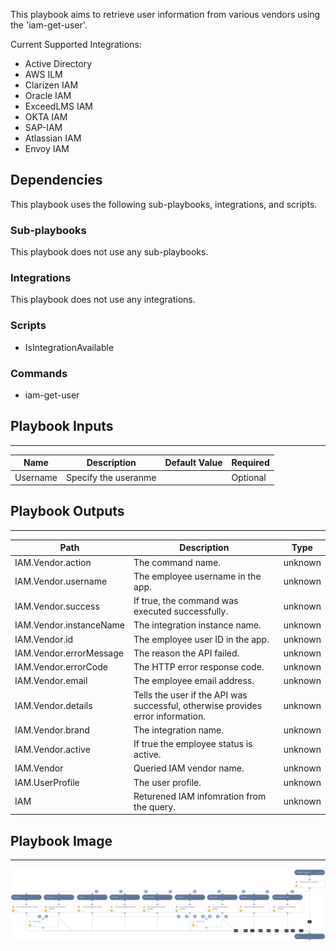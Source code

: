 This playbook aims to retrieve user information from various vendors using the 'iam-get-user'.

Current Supported Integrations:
- Active Directory
- AWS ILM
- Clarizen IAM
- Oracle IAM
- ExceedLMS IAM
- OKTA IAM
- SAP-IAM
- Atlassian IAM
- Envoy IAM


## Dependencies
This playbook uses the following sub-playbooks, integrations, and scripts.

### Sub-playbooks
This playbook does not use any sub-playbooks.

### Integrations
This playbook does not use any integrations.

### Scripts
* IsIntegrationAvailable

### Commands
* iam-get-user

## Playbook Inputs
---

| **Name** | **Description** | **Default Value** | **Required** |
| --- | --- | --- | --- |
| Username | Specify the useranme |  | Optional |

## Playbook Outputs
---

| **Path** | **Description** | **Type** |
| --- | --- | --- |
| IAM.Vendor.action | The command name. | unknown |
| IAM.Vendor.username | The employee username in the app. | unknown |
| IAM.Vendor.success | If true, the command was executed successfully. | unknown |
| IAM.Vendor.instanceName | The integration instance name. | unknown |
| IAM.Vendor.id | The employee user ID in the app. | unknown |
| IAM.Vendor.errorMessage | The reason the API failed. | unknown |
| IAM.Vendor.errorCode | The HTTP error response code. | unknown |
| IAM.Vendor.email | The employee email address. | unknown |
| IAM.Vendor.details | Tells the user if the API was successful, otherwise provides error information. | unknown |
| IAM.Vendor.brand | The integration name. | unknown |
| IAM.Vendor.active | If true the employee status is active. | unknown |
| IAM.Vendor | Queried IAM vendor name. | unknown |
| IAM.UserProfile | The user profile. | unknown |
| IAM | Returened IAM infomration from the query. | unknown |

## Playbook Image
---
![Account Enrichment - IAM](../doc_files/Account_Enrichment_-_IAM.png)